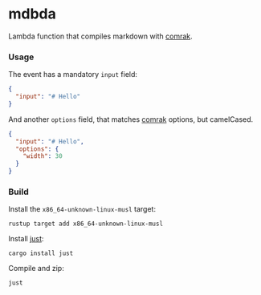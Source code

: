 # mdbda

Lambda function that compiles markdown with [comrak](https://github.com/kivikakk/comrak).

### Usage

The event has a mandatory `input` field:

```json
{
  "input": "# Hello"
}
```

And another `options` field, that matches [comrak](https://docs.rs/comrak/0.4.0/comrak/struct.ComrakOptions.html) options, but camelCased.

```json
{
  "input": "# Hello",
  "options": {
    "width": 30
  }
}
```

### Build

Install the `x86_64-unknown-linux-musl` target:

```shell
rustup target add x86_64-unknown-linux-musl
```

Install [just](https://github.com/casey/just):

```shell
cargo install just
```

Compile and zip:

```shell
just
```
